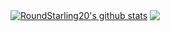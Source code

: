 <!--
**RoundStarling20/RoundStarling20** is a ✨ _special_ ✨ repository because its `README.md` (this file) appears on your GitHub profile.
Code below from https://github.com/anuraghazra
-->

<a href="https://github.com/RoundStarling20/github-readme-stats"><img align="center" src="https://github-readme-stats.vercel.app/api?username=RoundStarling20&show_icons=true&include_all_commits=true&theme=great-gatsby&hide_border=true&hide=contribs,prs&count_private=true)" alt="RoundStarling20's github stats" /></a> <a href="https://github.com/RoundStarling20/github-readme-stats"><img align="center" src="https://github-readme-stats.vercel.app/api/top-langs/?username=RoundStarling20&layout=compact&theme=great-gatsby&hide_border=true)" /></a>
